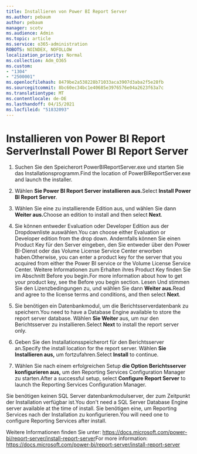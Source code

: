 ```yaml
---
title: Installieren von Power BI Report Server
ms.author: pebaum
author: pebaum
manager: scotv
ms.audience: Admin
ms.topic: article
ms.service: o365-administration
ROBOTS: NOINDEX, NOFOLLOW
localization_priority: Normal
ms.collection: Adm_O365
ms.custom:
- "1304"
- "2500001"
ms.openlocfilehash: 8479be2a538228b71033aca3907d3aba2f5e28fb
ms.sourcegitcommit: 8bc60ec34bc1e40685e3976576e04a2623f63a7c
ms.translationtype: MT
ms.contentlocale: de-DE
ms.lasthandoff: 04/15/2021
ms.locfileid: "51832093"
---
```

# <a name="install-power-bi-report-server"></a><span data-ttu-id="f02ef-102">Installieren von Power BI Report Server</span><span class="sxs-lookup"><span data-stu-id="f02ef-102">Install Power BI Report Server</span></span>

1. <span data-ttu-id="f02ef-103">Suchen Sie den Speicherort PowerBIReportServer.exe und starten Sie das Installationsprogramm.</span><span class="sxs-lookup"><span data-stu-id="f02ef-103">Find the location of PowerBIReportServer.exe and launch the installer.</span></span>

2. <span data-ttu-id="f02ef-104">Wählen **Sie Power BI Report Server installieren aus.**</span><span class="sxs-lookup"><span data-stu-id="f02ef-104">Select **Install Power BI Report Server**.</span></span>

3. <span data-ttu-id="f02ef-105">Wählen Sie eine zu installierende Edition aus, und wählen Sie dann **Weiter aus.**</span><span class="sxs-lookup"><span data-stu-id="f02ef-105">Choose an edition to install and then select **Next**.</span></span>

4. <span data-ttu-id="f02ef-106">Sie können entweder Evaluation oder Developer Edition aus der Dropdownliste auswählen.</span><span class="sxs-lookup"><span data-stu-id="f02ef-106">You can choose either Evaluation or Developer edition from the drop down.</span></span>  <span data-ttu-id="f02ef-107">Andernfalls können Sie einen Product Key für den Server eingeben, den Sie entweder über den Power BI-Dienst oder das Volume License Service Center erworben haben.</span><span class="sxs-lookup"><span data-stu-id="f02ef-107">Otherwise, you can enter a product key for the server that you acquired from either the Power BI service or the Volume License Service Center.</span></span> <span data-ttu-id="f02ef-108">Weitere Informationen zum Erhalten ihres Product Key finden Sie im Abschnitt Before you begin.</span><span class="sxs-lookup"><span data-stu-id="f02ef-108">For more information about how to get your product key, see the Before you begin section.</span></span> <span data-ttu-id="f02ef-109">Lesen Und stimmen Sie den Lizenzbedingungen zu, und wählen Sie dann **Weiter aus.**</span><span class="sxs-lookup"><span data-stu-id="f02ef-109">Read and agree to the license terms and conditions, and then select **Next**.</span></span>

5. <span data-ttu-id="f02ef-110">Sie benötigen ein Datenbankmodul, um die Berichtsserverdatenbank zu speichern.</span><span class="sxs-lookup"><span data-stu-id="f02ef-110">You need to have a Database Engine available to store the report server database.</span></span> <span data-ttu-id="f02ef-111">Wählen **Sie Weiter** aus, um nur den Berichtsserver zu installieren.</span><span class="sxs-lookup"><span data-stu-id="f02ef-111">Select **Next** to install the report server only.</span></span>

6. <span data-ttu-id="f02ef-112">Geben Sie den Installationsspeicherort für den Berichtsserver an.</span><span class="sxs-lookup"><span data-stu-id="f02ef-112">Specify the install location for the report server.</span></span> <span data-ttu-id="f02ef-113">Wählen **Sie Installieren aus,** um fortzufahren.</span><span class="sxs-lookup"><span data-stu-id="f02ef-113">Select **Install** to continue.</span></span>

7. <span data-ttu-id="f02ef-114">Wählen Sie nach einem erfolgreichen Setup **die Option Berichtsserver konfigurieren aus,** um den Reporting Services Configuration Manager zu starten.</span><span class="sxs-lookup"><span data-stu-id="f02ef-114">After a successful setup, select **Configure Report Server** to launch the Reporting Services Configuration Manager.</span></span>

<span data-ttu-id="f02ef-115">Sie benötigen keinen SQL Server datenbankmodulserver, der zum Zeitpunkt der Installation verfügbar ist.</span><span class="sxs-lookup"><span data-stu-id="f02ef-115">You don't need a SQL Server Database Engine server available at the time of install.</span></span> <span data-ttu-id="f02ef-116">Sie benötigen eine, um Reporting Services nach der Installation zu konfigurieren.</span><span class="sxs-lookup"><span data-stu-id="f02ef-116">You will need one to configure Reporting Services after install.</span></span>

<span data-ttu-id="f02ef-117">Weitere Informationen finden Sie unter: https://docs.microsoft.com/power-bi/report-server/install-report-server</span><span class="sxs-lookup"><span data-stu-id="f02ef-117">For more information: https://docs.microsoft.com/power-bi/report-server/install-report-server</span></span>
